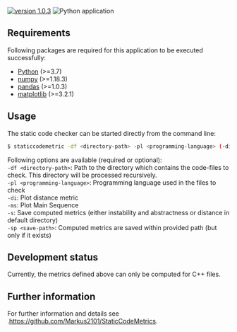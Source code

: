 [![version 1.0.3](https://img.shields.io/badge/version-1.0.3-informational)](https://github.com/Markus2101/StaticCodeMetrics/releases) ![Python application](https://github.com/Markus2101/StaticCodeMetrics/workflows/Python%20application/badge.svg?branch=master)

## Requirements
Following packages are required for this application to be executed successfully:
- [Python](https://www.python.org/downloads/) (>=3.7)
- [numpy](https://numpy.org/install/) (>=1.18.3)
- [pandas](https://pandas.pydata.org/pandas-docs/stable/getting_started/install.html) (>=1.0.3)
- [matplotlib](https://matplotlib.org/3.2.1/users/installing.html) (>=3.2.1)

## Usage
The static code checker can be started directly from the command line:  
```sh
$ staticcodemetric -df <directory-path> -pl <programming-language> (-di | -ms) [-s] [-sp <save-path>]
```

Following options are available (required or optional):  
`-df <directory-path>`: Path to the directory which contains the code-files to check. This directory will be processed recursively.  
`-pl <programming-language>`: Programming language used in the files to check  
`-di`: Plot distance metric  
`-ms`: Plot Main Sequence  
`-s`: Save computed metrics (either instability and abstractness or distance in default directory)  
`-sp <save-path>`: Computed metrics are saved within provided path (but only if it exists)

## Development status
Currently, the metrics defined above can only be computed for C++ files.

## Further information
For further information and details see .https://github.com/Markus2101/StaticCodeMetrics.